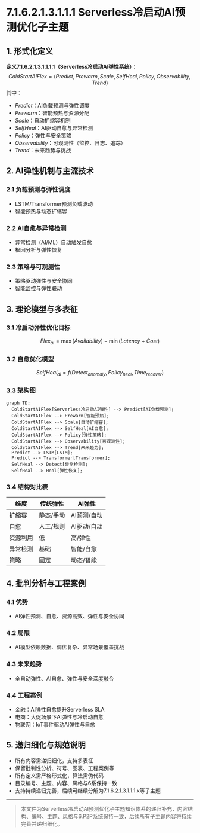 # 7.1.6.2.1.3.1.1.1 Serverless冷启动AI预测优化子主题

## 1. 形式化定义

**定义7.1.6.2.1.3.1.1.1.1（Serverless冷启动AI弹性系统）**：
$$
ColdStartAIFlex = (Predict, Prewarm, Scale, SelfHeal, Policy, Observability, Trend)
$$
其中：

- $Predict$：AI负载预测与弹性调度
- $Prewarm$：智能预热与资源分配
- $Scale$：自动扩缩容机制
- $SelfHeal$：AI驱动自愈与异常检测
- $Policy$：弹性与安全策略
- $Observability$：可观测性（监控、日志、追踪）
- $Trend$：未来趋势与挑战

## 2. AI弹性机制与主流技术

### 2.1 负载预测与弹性调度

- LSTM/Transformer预测负载波动
- 智能预热与动态扩缩容

### 2.2 AI自愈与异常检测

- 异常检测（AI/ML）自动触发自愈
- 根因分析与弹性恢复

### 2.3 策略与可观测性

- 策略驱动弹性与安全协同
- 智能监控与弹性联动

## 3. 理论模型与多表征

### 3.1 冷启动弹性优化目标

$$Flex_{ai} = \max (Availability) - \min (Latency + Cost)$$

### 3.2 自愈优化模型

$$SelfHeal_{ai} = f(Detect_{anomaly}, Policy_{heal}, Time_{recover})$$

### 3.3 架构图

```mermaid
graph TD;
  ColdStartAIFlex[Serverless冷启动AI弹性] --> Predict[AI负载预测];
  ColdStartAIFlex --> Prewarm[智能预热];
  ColdStartAIFlex --> Scale[自动扩缩容];
  ColdStartAIFlex --> SelfHeal[AI自愈];
  ColdStartAIFlex --> Policy[弹性策略];
  ColdStartAIFlex --> Observability[可观测性];
  ColdStartAIFlex --> Trend[未来趋势];
  Predict --> LSTM[LSTM];
  Predict --> Transformer[Transformer];
  SelfHeal --> Detect[异常检测];
  SelfHeal --> Heal[弹性恢复];
```

### 3.4 结构对比表

| 维度 | 传统弹性 | AI弹性 |
|------|----------|--------|
| 扩缩容 | 静态/手动 | AI预测/自动 |
| 自愈 | 人工/规则 | AI驱动/自动 |
| 资源利用 | 低 | 高/弹性 |
| 异常检测 | 基础 | 智能/自愈 |
| 策略 | 固定 | 动态/智能 |

## 4. 批判分析与工程案例

### 4.1 优势

- AI弹性预测、自愈、资源高效、弹性与安全协同

### 4.2 局限

- AI模型依赖数据、调优复杂、异常场景覆盖挑战

### 4.3 未来趋势

- 全自动弹性、AI自愈、弹性与安全深度融合

### 4.4 工程案例

- 金融：AI弹性自愈提升Serverless SLA
- 电商：大促场景下AI弹性与冷启动自愈
- 物联网：IoT事件驱动AI弹性与自愈

## 5. 递归细化与规范说明

- 所有内容需递归细化，支持多表征
- 保留批判性分析、符号、图表、工程案例等
- 所有定义需严格形式化，算法需伪代码
- 目录编号、主题、内容、风格与6系保持一致
- 支持持续递归完善，后续可继续分解为7.1.6.2.1.3.1.1.1.x等子主题

---
> 本文件为Serverless冷启动AI预测优化子主题知识体系的递归补充，内容结构、编号、主题、风格与6.P2P系统保持一致，后续所有子主题内容将持续完善并递归细化。
